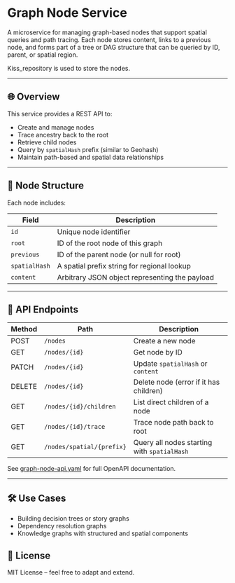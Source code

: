 # Graph Node Service

A microservice for managing graph-based nodes that support spatial queries and path tracing. Each node stores content, links to a previous node, and forms part of a tree or DAG structure that can be queried by ID, parent, or spatial region.

Kiss_repository is used to store the nodes.

---

## 🌐 Overview

This service provides a REST API to:

- Create and manage nodes
- Trace ancestry back to the root
- Retrieve child nodes
- Query by `spatialHash` prefix (similar to Geohash)
- Maintain path-based and spatial data relationships

---

## 🧩 Node Structure

Each node includes:

| Field        | Description                                     |
|--------------|-------------------------------------------------|
| `id`         | Unique node identifier                          |
| `root`       | ID of the root node of this graph               |
| `previous`   | ID of the parent node (or null for root)        |
| `spatialHash`| A spatial prefix string for regional lookup     |
| `content`    | Arbitrary JSON object representing the payload  |

---

## 📖 API Endpoints

| Method | Path                           | Description                                |
|--------|--------------------------------|--------------------------------------------|
| POST   | `/nodes`                       | Create a new node                          |
| GET    | `/nodes/{id}`                  | Get node by ID                             |
| PATCH  | `/nodes/{id}`                  | Update `spatialHash` or `content`          |
| DELETE | `/nodes/{id}`                  | Delete node (error if it has children)     |
| GET    | `/nodes/{id}/children`         | List direct children of a node             |
| GET    | `/nodes/{id}/trace`            | Trace node path back to root               |
| GET    | `/nodes/spatial/{prefix}`      | Query all nodes starting with `spatialHash`|

See [graph-node-api.yaml](./graph-node-api.yaml) for full OpenAPI documentation.

---


## 🛠 Use Cases

- Building decision trees or story graphs
- Dependency resolution graphs
- Knowledge graphs with structured and spatial components


## 📄 License

MIT License – feel free to adapt and extend.

